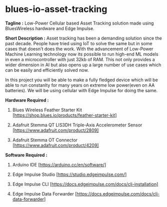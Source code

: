 # blues-io-asset-tracking
**Tagline :** Low-Power Cellular based Asset Tracking solution made using BluesWireless hardware and Edge Impulse.

**Short Description :** Asset tracking has been a demanding solution since the past decade. People have tried using IoT to solve the same but in some cases that doesn't does the work. With the advancement of Low-Power Machine Learning technology now its possible to run high-end ML models in even a microcontroller with just 32kb of RAM. This not only provides a wider dimension in AI but also opens up a large number of use cases which can be easily and efficiently solved now. 

In this project you will be able to make a fully fledged device which will be able to run constanlty for many years on extreme low power(even on AA batteries). We will be using cellular with Edge Impulse for doing the same. 

**Hardware Required :** 

1) Blues Wireless Feather Starter Kit [https://shop.blues.io/products/feather-starter-kit]

2) Adafruit Stemma QT LIS3DH Triple-Axis Accelerometer Sensor [https://www.adafruit.com/product/2809]

3) Adafruit Stemma OT Connector [https://www.adafruit.com/product/4209]

**Software Required :**

1) Arduino IDE [https://arduino.cc/en/software/]

2) Edge Impulse Studio [https://studio.edgeimpulse.com/]

3) Edge Impulse CLI [https://docs.edgeimpulse.com/docs/cli-installation]

4) Edge Impulse Data Forwarder [https://docs.edgeimpulse.com/docs/cli-data-forwarder]
